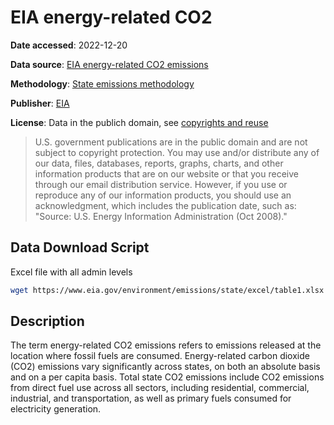 # EIA energy-related CO2

**Date accessed**: 2022-12-20

**Data source**: [EIA energy-related CO2 emissions](https://www.eia.gov/environment/emissions/state/)

**Methodology**: [State emissions methodology](https://www.eia.gov/environment/emissions/state/pdf/statemethod.pdf)

**Publisher**: [EIA](https://www.eia.gov/)

**License**: Data in the publich domain, see [copyrights and reuse](https://www.eia.gov/about/copyrights_reuse.php)

> U.S. government publications are in the public domain and are not subject to copyright protection. You may use and/or distribute any of our data, files, databases, reports, graphs, charts, and other information products that are on our website or that you receive through our email distribution service. However, if you use or reproduce any of our information products, you should use an acknowledgment, which includes the publication date, such as: "Source: U.S. Energy Information Administration (Oct 2008)."

## Data Download Script

Excel file with all admin levels
```sh
wget https://www.eia.gov/environment/emissions/state/excel/table1.xlsx
```

## Description
The term energy-related CO2 emissions refers to emissions released at the location where fossil fuels are consumed. Energy-related carbon dioxide (CO2) emissions vary significantly across states, on both an absolute basis and on a per capita basis. Total state CO2 emissions include CO2 emissions from direct fuel use across all sectors, including residential, commercial, industrial, and transportation, as well as primary fuels consumed for electricity generation.